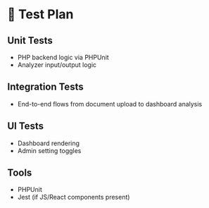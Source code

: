 # 🧪 Test Plan

## Unit Tests
- PHP backend logic via PHPUnit
- Analyzer input/output logic

## Integration Tests
- End-to-end flows from document upload to dashboard analysis

## UI Tests
- Dashboard rendering
- Admin setting toggles

## Tools
- PHPUnit
- Jest (if JS/React components present)
